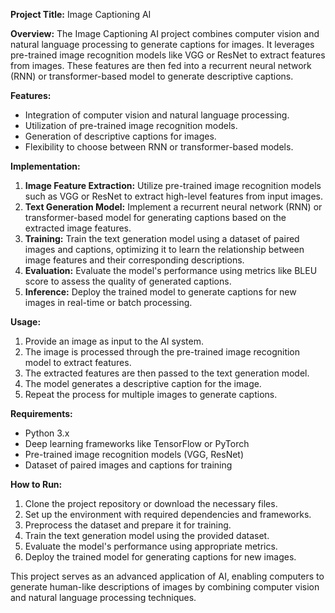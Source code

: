 **Project Title:** Image Captioning AI

**Overview:**
The Image Captioning AI project combines computer vision and natural language processing to generate captions for images. It leverages pre-trained image recognition models like VGG or ResNet to extract features from images. These features are then fed into a recurrent neural network (RNN) or transformer-based model to generate descriptive captions.

**Features:**
- Integration of computer vision and natural language processing.
- Utilization of pre-trained image recognition models.
- Generation of descriptive captions for images.
- Flexibility to choose between RNN or transformer-based models.

**Implementation:**
1. **Image Feature Extraction:** Utilize pre-trained image recognition models such as VGG or ResNet to extract high-level features from input images.
2. **Text Generation Model:** Implement a recurrent neural network (RNN) or transformer-based model for generating captions based on the extracted image features.
3. **Training:** Train the text generation model using a dataset of paired images and captions, optimizing it to learn the relationship between image features and their corresponding descriptions.
4. **Evaluation:** Evaluate the model's performance using metrics like BLEU score to assess the quality of generated captions.
5. **Inference:** Deploy the trained model to generate captions for new images in real-time or batch processing.

**Usage:**
1. Provide an image as input to the AI system.
2. The image is processed through the pre-trained image recognition model to extract features.
3. The extracted features are then passed to the text generation model.
4. The model generates a descriptive caption for the image.
5. Repeat the process for multiple images to generate captions.

**Requirements:**
- Python 3.x
- Deep learning frameworks like TensorFlow or PyTorch
- Pre-trained image recognition models (VGG, ResNet)
- Dataset of paired images and captions for training

**How to Run:**
1. Clone the project repository or download the necessary files.
2. Set up the environment with required dependencies and frameworks.
3. Preprocess the dataset and prepare it for training.
4. Train the text generation model using the provided dataset.
5. Evaluate the model's performance using appropriate metrics.
6. Deploy the trained model for generating captions for new images.

This project serves as an advanced application of AI, enabling computers to generate human-like descriptions of images by combining computer vision and natural language processing techniques.
